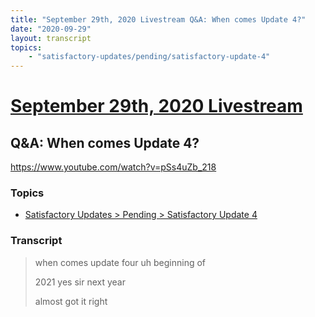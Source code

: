 ```yaml
---
title: "September 29th, 2020 Livestream Q&A: When comes Update 4?"
date: "2020-09-29"
layout: transcript
topics:
    - "satisfactory-updates/pending/satisfactory-update-4"
---
```

# [September 29th, 2020 Livestream](../2020-09-29.md)
## Q&A: When comes Update 4?
https://www.youtube.com/watch?v=pSs4uZb_218

### Topics
* [Satisfactory Updates > Pending > Satisfactory Update 4](../topics/satisfactory-updates/pending/satisfactory-update-4.md)

### Transcript

> when comes update four uh beginning of
>
> 2021 yes sir next year
>
> almost got it right
>

